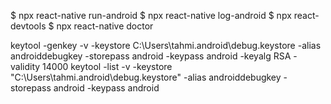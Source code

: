$ npx react-native run-android
$ npx react-native log-android
$ npx react-devtools
$ npx react-native doctor


keytool -genkey -v -keystore C:\Users\tahmi\.android\debug.keystore -alias androiddebugkey -storepass android -keypass android -keyalg RSA -validity 14000
keytool -list -v -keystore "C:\Users\tahmi\.android\debug.keystore" -alias androiddebugkey -storepass android -keypass android